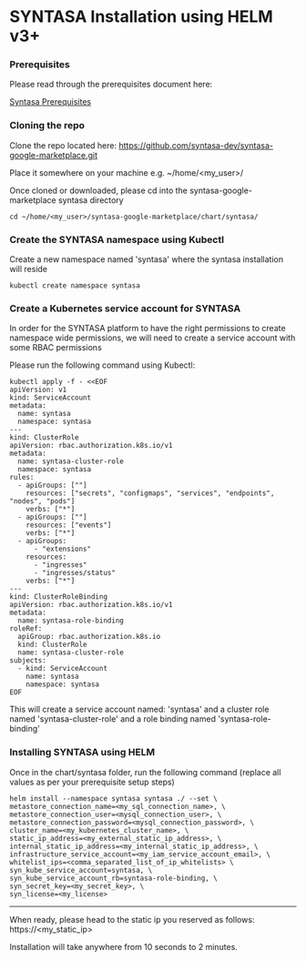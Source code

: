 # SYNTASA Installation using HELM v3+

### Prerequisites
Please read through the prerequisites document here:

[Syntasa Prerequisites](PREREQUISITES.md)

### Cloning the repo
Clone the repo located here: https://github.com/syntasa-dev/syntasa-google-marketplace.git

Place it somewhere on your machine e.g. ~/home/<my_user>/

Once cloned or downloaded, please cd into the syntasa-google-marketplace syntasa directory

```
cd ~/home/<my_user>/syntasa-google-marketplace/chart/syntasa/
```

### Create the SYNTASA namespace using Kubectl
Create a new namespace named 'syntasa' where the syntasa installation will reside

```
kubectl create namespace syntasa
```

### Create a Kubernetes service account for SYNTASA
In order for the SYNTASA platform to have the right permissions to create namespace wide permissions, we will need to create a service account with some RBAC permissions

Please run the following command using Kubectl:

```
kubectl apply -f - <<EOF
apiVersion: v1
kind: ServiceAccount
metadata:
  name: syntasa
  namespace: syntasa
---
kind: ClusterRole
apiVersion: rbac.authorization.k8s.io/v1
metadata:
  name: syntasa-cluster-role
  namespace: syntasa
rules:
  - apiGroups: [""]
    resources: ["secrets", "configmaps", "services", "endpoints", "nodes", "pods"]
    verbs: ["*"]
  - apiGroups: [""]
    resources: ["events"]
    verbs: ["*"]
  - apiGroups:
      - "extensions"
    resources:
      - "ingresses"
      - "ingresses/status"
    verbs: ["*"]
---
kind: ClusterRoleBinding
apiVersion: rbac.authorization.k8s.io/v1
metadata:
  name: syntasa-role-binding
roleRef:
  apiGroup: rbac.authorization.k8s.io
  kind: ClusterRole
  name: syntasa-cluster-role
subjects:
  - kind: ServiceAccount
    name: syntasa
    namespace: syntasa
EOF
```

This will create a service account named: 'syntasa' and a cluster role named 'syntasa-cluster-role' and a role binding named 'syntasa-role-binding'


### Installing SYNTASA using HELM
Once in the chart/syntasa folder, run the following command (replace all values as per your prerequisite setup steps)

```
helm install --namespace syntasa syntasa ./ --set \
metastore_connection_name=<my_sql_connection_name>, \
metastore_connection_user=<mysql_connection_user>, \
metastore_connection_password=<mysql_connection_password>, \
cluster_name=<my_kubernetes_cluster_name>, \
static_ip_address=<my_external_static_ip_address>, \
internal_static_ip_address=<my_internal_static_ip_address>, \
infrastructure_service_account=<my_iam_service_account_email>, \
whitelist_ips=<comma_separated_list_of_ip_whitelists> \
syn_kube_service_account=syntasa, \
syn_kube_service_account_rb=syntasa-role-binding, \
syn_secret_key=<my_secret_key>, \
syn_license=<my_license>
```
---

When ready, please head to the static ip you reserved as follows: https://<my_static_ip>

Installation will take anywhere from 10 seconds to 2 minutes.
